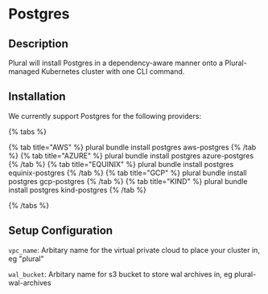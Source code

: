 
# Postgres

## Description

Plural will install Postgres in a dependency-aware manner onto a Plural-managed Kubernetes cluster with one CLI command.

## Installation

We currently support Postgres for the following providers:

{% tabs %}

{% tab title="AWS" %}
plural bundle install postgres aws-postgres
{% /tab %}
{% tab title="AZURE" %}
plural bundle install postgres azure-postgres
{% /tab %}
{% tab title="EQUINIX" %}
plural bundle install postgres equinix-postgres
{% /tab %}
{% tab title="GCP" %}
plural bundle install postgres gcp-postgres
{% /tab %}
{% tab title="KIND" %}
plural bundle install postgres kind-postgres
{% /tab %}

{% /tabs %}

## Setup Configuration

`vpc_name`: Arbitary name for the virtual private cloud to place your cluster in, eg "plural"

`wal_bucket`: Arbitary name for s3 bucket to store wal archives in, eg plural-wal-archives


